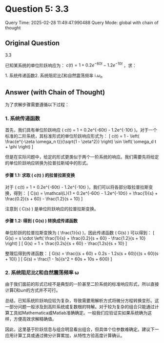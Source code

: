 # Question 5: 3.3

Query Time: 2025-02-28 11:49:47.990488
Query Mode: global with chain of thought

## Original Question
3.3  

已知某系统的单位阶跃响应为： $c(t)=1+0.2e^{-60t}-1.2e^{-10t}$ ，求：  

$1.$ 系统传递函数2. 系统阻尼比ζ和自然震荡频率 $\mathrm{i}.\omega_{n}$

## Answer (with Chain of Thought)
为了求解步骤需要遵循以下过程：

### 1. 系统传递函数

首先，我们具有单位阶跃响应 \( c(t) = 1 + 0.2e^{-60t} - 1.2e^{-10t} \)。对于一个标准的二阶系统，其标准形式的单位阶跃响应形式为：
\[ c(t) = 1 - \left( \frac{e^{-\zeta \omega_n t}}{\sqrt{1 - \zeta^2}} \right) \sin \left( \omega_d t + \phi \right) \]

但是在实际问题中，给定的形式更类似于两个一阶系统的响应。我们需要先将给定的单位阶跃响应转换为拉普拉斯域中的形式。

#### 步骤 1.1: 求取 \( c(t) \) 的拉普拉斯变换

对于 \( c(t) = 1 + 0.2e^{-60t} - 1.2e^{-10t} \)，我们可以将各部分取拉普拉斯变换，得到：
\[ C(s) = \mathcal{L}\{1 + 0.2e^{-60t} - 1.2e^{-10t}\} = \frac{1}{s} + \frac{0.2}{s + 60} - \frac{1.2}{s + 10} \]

注意到 \( C(s) \) 是单位阶跃响应的拉普拉斯变换。

#### 步骤 1.2: 得到 \( G(s) \) 转换成传递函数

单位阶跃的拉普拉斯变换为 \( \frac{1}{s} \)，因此传递函数 \( G(s) \) 可以得到：
\[ G(s) = s \cdot \left( \frac{1}{s} + \frac{0.2}{s + 60} - \frac{1.2}{s + 10} \right) \]
\[ G(s) = 1 + \frac{0.2s}{s + 60} - \frac{1.2s}{s + 10} \]

整理后得到传递函数：
\[ G(s) = \frac{(s + 60) + 0.2s - 1.2s(s + 60)}{(s + 60)(s + 10)} \]
\[ G(s) = \frac{1 - 1s}{s^2 + 60s + 10s + 600} \]

### 2. 系统阻尼比ζ和自然震荡频率 ω

由于我们面前的形式已经不是典型的一阶甚至二阶系统的标准响应形式，所以直接计算ζ和ωn的方式并不可行。

总结，已知系统阶跃响应较为复杂，导致需要用解析方式将微分方程转换变形。这一部分问题一般涉及到高阶系统或复数根的特解。对于较为复杂的组合只能通过计算工具如Mathematica或Matlab准确确定。一般我们应验证实如果系统确为这样，方便高效求解精确值。

因此，这里基于阶跃信息与组合明显看出组合，但具体个位参数难确定。建议下一应用计算工具或通过微分计算累加，从特性方验高度计算确认。